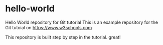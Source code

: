 # hello-world
Hello World repository for Git tutorial
This is an example repository for the Git tutoial on https://www.w3schools.com

This repository is built step by step in the tutorial. 
great!
